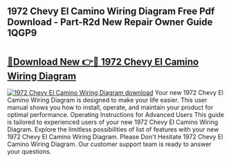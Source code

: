 ## 1972 Chevy El Camino Wiring Diagram Free Pdf Download - Part-R2d New Repair Owner Guide 1QGP9

# <h2><a href="http://dfry5zr.blite.top/?on=1972+Chevy+El+Camino+Wiring+Diagram">🔗Download New 👉🔴 1972 Chevy El Camino Wiring Diagram</a></h2>

[![1972 Chevy El Camino Wiring Diagram download](https://i.imgur.com/lujVjoI.png)](http://dfry5zr.blite.top/?on=1972+Chevy+El+Camino+Wiring+Diagram)
Your new 1972 Chevy El Camino Wiring Diagram is designed to make your life easier. This user manual shows you how to install, operate, and maintain your product for optimal performance. Operating Instructions for Advanced Users This guide is tailored to experienced users of your new 1972 Chevy El Camino Wiring Diagram. Explore the limitless possibilities of list of features with your new 1972 Chevy El Camino Wiring Diagram. Please Don't Hesitate 1972 Chevy El Camino Wiring Diagram. Our customer support team is ready to answer your questions.
